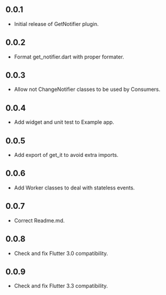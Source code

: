 ## 0.0.1

* Initial release of GetNotifier plugin.
## 0.0.2

* Format get_notifier.dart with proper formater.

## 0.0.3

* Allow not ChangeNotifier classes to be used by Consumers.
## 0.0.4

* Add widget and unit test to Example app.
## 0.0.5

* Add export of get_it to avoid extra imports.
## 0.0.6

* Add Worker classes to deal with stateless events.
## 0.0.7

* Correct Readme.md.
## 0.0.8

* Check and fix Flutter 3.0 compatibility.

## 0.0.9

* Check and fix Flutter 3.3 compatibility.
